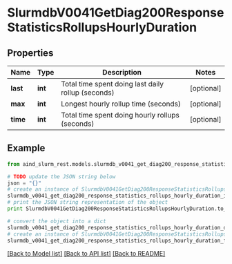 # SlurmdbV0041GetDiag200ResponseStatisticsRollupsHourlyDuration


## Properties

Name | Type | Description | Notes
------------ | ------------- | ------------- | -------------
**last** | **int** | Total time spent doing last daily rollup (seconds) | [optional] 
**max** | **int** | Longest hourly rollup time (seconds) | [optional] 
**time** | **int** | Total time spent doing hourly rollups (seconds) | [optional] 

## Example

```python
from aind_slurm_rest.models.slurmdb_v0041_get_diag200_response_statistics_rollups_hourly_duration import SlurmdbV0041GetDiag200ResponseStatisticsRollupsHourlyDuration

# TODO update the JSON string below
json = "{}"
# create an instance of SlurmdbV0041GetDiag200ResponseStatisticsRollupsHourlyDuration from a JSON string
slurmdb_v0041_get_diag200_response_statistics_rollups_hourly_duration_instance = SlurmdbV0041GetDiag200ResponseStatisticsRollupsHourlyDuration.from_json(json)
# print the JSON string representation of the object
print SlurmdbV0041GetDiag200ResponseStatisticsRollupsHourlyDuration.to_json()

# convert the object into a dict
slurmdb_v0041_get_diag200_response_statistics_rollups_hourly_duration_dict = slurmdb_v0041_get_diag200_response_statistics_rollups_hourly_duration_instance.to_dict()
# create an instance of SlurmdbV0041GetDiag200ResponseStatisticsRollupsHourlyDuration from a dict
slurmdb_v0041_get_diag200_response_statistics_rollups_hourly_duration_form_dict = slurmdb_v0041_get_diag200_response_statistics_rollups_hourly_duration.from_dict(slurmdb_v0041_get_diag200_response_statistics_rollups_hourly_duration_dict)
```
[[Back to Model list]](../README.md#documentation-for-models) [[Back to API list]](../README.md#documentation-for-api-endpoints) [[Back to README]](../README.md)


